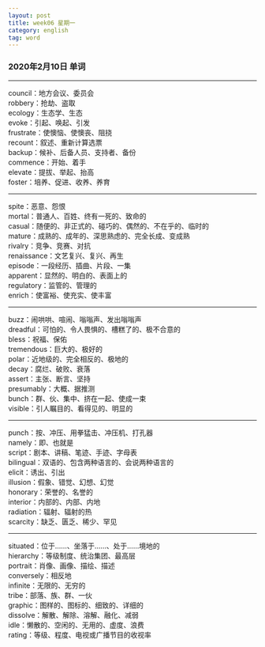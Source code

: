 ```yaml
---
layout: post  
title: week06 星期一  
category: english  
tag: word  
---
```

### 2020年2月10日 单词
- - -
council：地方会议、委员会  
robbery：抢劫、盗取  
ecology：生态学、生态  
evoke：引起、唤起、引发  
frustrate：使懊恼、使懊丧、阻挠  
recount：叙述、重新计算选票  
backup：候补、后备人员、支持者、备份  
commence：开始、着手  
elevate：提拔、举起、抬高  
foster：培养、促进、收养、养育  
- - -
spite：恶意、怨恨  
mortal：普通人、百姓、终有一死的、致命的  
casual：随便的、非正式的、碰巧的、偶然的、不在乎的、临时的  
mature：成熟的、成年的、深思熟虑的、完全长成、变成熟  
rivalry：竞争、竞赛、对抗  
renaissance：文艺复兴、复兴、再生  
episode：一段经历、插曲、片段、一集  
apparent：显然的、明白的、表面上的  
regulatory：监管的、管理的  
enrich：使富裕、使充实、使丰富  
- - -
buzz：闹哄哄、喧闹、嗡嗡声、发出嗡嗡声  
dreadful：可怕的、令人畏惧的、槽糕了的、极不合意的  
bless：祝福、保佑  
tremendous：巨大的、极好的  
polar：近地级的、完全相反的、极地的  
decay：腐烂、破败、衰落  
assert：主张、断言、坚持  
presumably：大概、据推测  
bunch：群、伙、集中、挤在一起、使成一束  
visible：引人瞩目的、看得见的、明显的  
- - -
punch：按、冲压、用拳猛击、冲压机、打孔器  
namely：即、也就是  
script：剧本、讲稿、笔迹、手迹、字母表  
bilingual：双语的、包含两种语言的、会说两种语言的  
elicit：诱出、引出  
illusion：假象、错觉、幻想、幻觉  
honorary：荣誉的、名誉的  
interior：内部的、内部、内地  
radiation：辐射、辐射的热  
scarcity：缺乏、匮乏、稀少、罕见  
- - -
situated：位于……、坐落于……、处于……境地的  
hierarchy：等级制度、统治集团、最高层  
portrait：肖像、画像、描绘、描述  
conversely：相反地  
infinite：无限的、无穷的  
tribe：部落、族、群、一伙  
graphic：图样的、图标的、细致的、详细的  
dissolve：解散、解除、溶解、融化、减弱  
idle：懒散的、空闲的、无用的、虚度、浪费  
rating：等级、程度、电视或广播节目的收视率